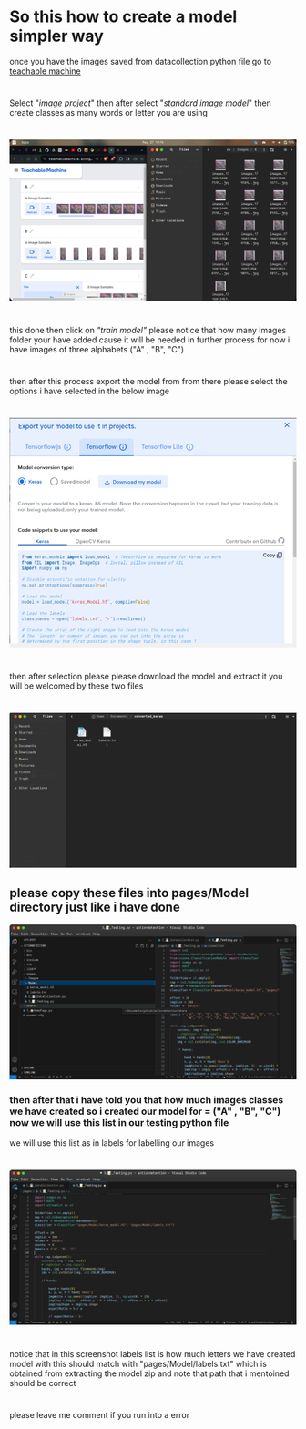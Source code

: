 # So this how to create a model simpler way 
once you have the images saved from datacollection python file go to [teachable machine](https://teachablemachine.withgoogle.com/train)
#
Select "*image project*" then after select "*standard image model*"
then create classes as many words or letter you are using 
#
![alt](pages/Images/1Screenshot_from_2024-05-27_18-16-34.png)
#
this done then click on *"train model"* please notice that how many images folder your have added cause it will be needed in further process for now i have images of three alphabets ("A" , "B", "C")
# 
then after this process export the model from from there please select the options i have selected in the below image
#
![alt](pages/Images/Screenshotfrom2024-05-2718-20-42.png)
# 
then after selection please please download the model and extract it you will be welcomed by these two files
# 
![alt](pages/Images/Screenshotfrom2024-05-2718-23-35.png)
## please copy these files into pages/Model directory just like i have done
![alt](pages/Images/Screenshotfrom2024-05-2718-41-29.png)

### then after that i have told you that how much images classes we have created so i created our model for = ("A" , "B", "C") now we will use this list in our testing python file 

we will use this list as in labels for labelling our images 
# 
![alt](pages/Images/Screenshotfrom2024-05-2718-49-10.png)
#
notice that in this screenshot labels list is how much letters we have created model with this should match with "pages/Model/labels.txt" which is obtained from extracting the model zip 
and note that path that i mentoined should be correct 
# 
please leave me comment if you run into a error